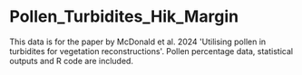 # Pollen_Turbidites_Hik_Margin
This data is for the paper by McDonald et al. 2024 'Utilising pollen in turbidites for vegetation reconstructions'. Pollen percentage data, statistical outputs and R code are included.
